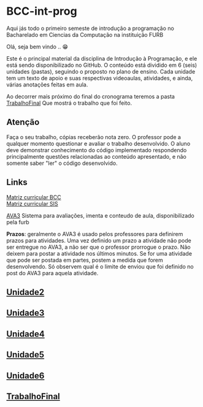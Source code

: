 # BCC-int-prog
Aqui jás todo o primeiro semeste de introdução a programação no Bacharelado em Ciencias da Computação na instituição FURB

<!-- [@]TODO:INICIO atualizar -->
[AVA3]: <https://ava3.furb.br/course/view.php?id=40877&section=0> "AVA3 - Aulas"  
[Plano de Ensino]: <https://ava3.furb.br/course/view.php?id=40877&section=1> "AVA3 - Plano de Ensino"  
[Cronograma]: <./cronograma.md> "Cronograma" 

Olá, seja bem vindo .. 😁  

Este é o principal material da disciplina de Introdução à Programação, e ele está sendo disponibilizado no GitHub. O conteúdo está dividido em 6 (seis) unidades (pastas), seguindo o proposto no plano de ensino. Cada unidade tem um texto de apoio e suas respectivas videoaulas, atividades, e ainda, várias anotações feitas em aula.

Ao decorrer mais próximo do final do cronograma teremos a pasta [TrabalhoFinal](../Trabalhos/TrabalhoFinal "TrabalhoFinal") Que mostrá o trabalho que foi feito.

## Atenção  

Faça o seu trabalho, cópias receberão nota zero. O professor pode a qualquer momento questionar e avaliar o trabalho desenvolvido. O aluno deve demonstrar conhecimento do código implementado respondendo principalmente questões relacionadas ao conteúdo apresentado, e não somente saber "ler" o código desenvolvido.  


## Links

[Matriz curricular BCC](<https://github.com/dalton-reis/dalton-reis/blob/main/_._/matriz_BCC.pdf> "Matriz curricular BCC")  
[Matriz curricular SIS](<https://github.com/dalton-reis/dalton-reis/blob/main/_._/matriz_SIS.pdf> "Matriz curricular SIS")  

[AVA3] Sistema para avaliações, imenta e conteudo de aula, disponibilizado pela furb

**Prazos**: geralmente o AVA3 é usado pelos professores para definirem prazos para atividades. Uma vez definido um prazo a atividade não pode ser entregue no AVA3, a não ser que o professor prorrogue o prazo. Não deixem para postar a atividade nos últimos minutos. Se for uma atividade que pode ser postada em partes, postem a medida que forem desenvolvendo. Só observem qual é o limite de enviou que foi definido no post do AVA3 para aquela atividade.


## [Unidade2](./Atividades/Unidade2 "Unidade2")

## [Unidade3](./Atividades/Unidade3 "Unidade3")

## [Unidade4](./Atividades/Unidade4 "Unidade4")

## [Unidade5](./Atividades/Unidade5 "Unidade5")

## [Unidade6](./Atividades/Unidade6 "Unidade6")

## [TrabalhoFinal](./Trabalhos "Trabalho Final")
